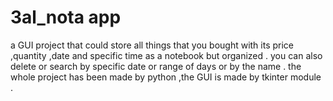 # 3al_nota app
a GUI project that could store all things that you bought with its price ,quantity ,date and specific time as a notebook but organized .
you can also delete or search by specific date or range of days or by the name . the whole project has been made by python ,the GUI is made by tkinter module .
